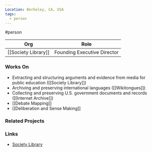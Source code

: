 ```yaml
---
Location: Berkeley, CA, USA
tags:
  - person
---
```

#person

| Org                   | Role                                                |
| --------------------- | --------------------------------------------------- |
| [[Society Library]]   | Founding Executive Director                         |

### Works On

- Extracting and structuring arguments and evidence from media for public education ([[Society Library]])
- Archiving and preserving international languages ([[Wikitongues]])
- Collecting and preserving U.S. government documents and records ([[Internet Archive]])
- [[Debate Mapping]]
- [[Deliberation and Sense Making]]

### Related Projects


### Links

- [Society Library](https://societylibrary.org)